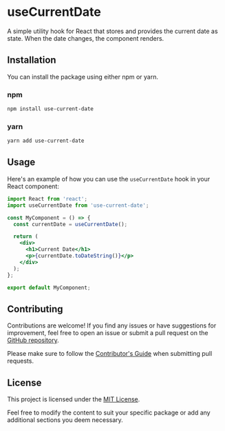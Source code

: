 # useCurrentDate

A simple utility hook for React that stores and provides the current date as state.  When the date changes, the component renders.

## Installation

You can install the package using either npm or yarn.

### npm

```bash
npm install use-current-date
```

### yarn

```bash
yarn add use-current-date
```

## Usage

Here's an example of how you can use the `useCurrentDate` hook in your React component:

```jsx
import React from 'react';
import useCurrentDate from 'use-current-date';

const MyComponent = () => {
  const currentDate = useCurrentDate();

  return (
    <div>
      <h1>Current Date</h1>
      <p>{currentDate.toDateString()}</p>
    </div>
  );
};

export default MyComponent;
```

## Contributing

Contributions are welcome! If you find any issues or have suggestions for improvement, feel free to open an issue or submit a pull request on the [GitHub repository](https://github.com/dfoverdx/use-current-date).

Please make sure to follow the [Contributor's Guide](CONTRIBUTING.md) when submitting pull requests.

## License

This project is licensed under the [MIT License](LICENSE).

Feel free to modify the content to suit your specific package or add any additional sections you deem necessary.